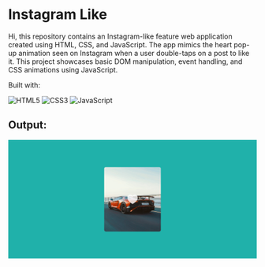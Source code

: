 # Instagram Like
Hi, this repository contains an Instagram-like feature web application created using HTML, CSS, and JavaScript. The app mimics the heart pop-up animation seen on Instagram when a user double-taps on a post to like it. This project showcases basic DOM manipulation, event handling, and CSS animations using JavaScript.

Built with:

![HTML5](https://img.shields.io/badge/html5-%23E34F26.svg?style=for-the-badge&logo=html5&logoColor=white) ![CSS3](https://img.shields.io/badge/css3-%231572B6.svg?style=for-the-badge&logo=css3&logoColor=white) ![JavaScript](https://img.shields.io/badge/javascript-%23323330.svg?style=for-the-badge&logo=javascript&logoColor=%23F7DF1E)

## Output:

![Output](./assets/output.jpg)
